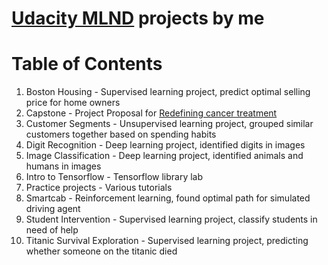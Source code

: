 #  [Udacity MLND](https://github.com/udacity/machine-learning) projects by me 
#  Table of Contents
1. Boston Housing - Supervised learning project, predict optimal selling price for home owners
2. Capstone - Project Proposal for [Redefining cancer treatment](https://github.com/jmt7080/machine-learning/tree/master/Redefining_cancer_final_report)
3. Customer Segments - Unsupervised learning project, grouped similar customers together based on spending habits
4. Digit Recognition - Deep learning project, identified digits in images
5. Image Classification - Deep learning project, identified animals and humans in images
6. Intro to Tensorflow - Tensorflow library lab
7. Practice projects - Various tutorials
8. Smartcab - Reinforcement learning, found optimal path for simulated driving agent
9. Student Intervention - Supervised learning project, classify students in need of help 
10. Titanic Survival Exploration - Supervised learning project, predicting whether someone on the titanic died

